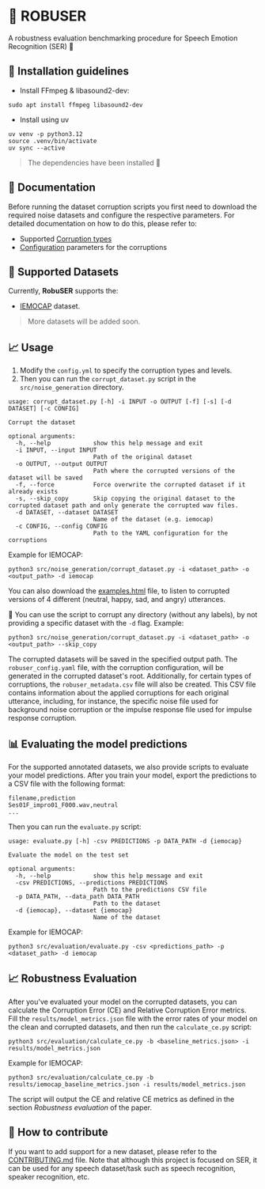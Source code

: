 # 💪 ROBUSER

A robustness evaluation benchmarking procedure for Speech Emotion Recognition (SER) 💬

## 💁 Installation guidelines

- Install FFmpeg & libasound2-dev:

```
sudo apt install ffmpeg libasound2-dev
```

- Install using uv

```
uv venv -p python3.12
source .venv/bin/activate
uv sync --active
```

> The dependencies have been installed 👏

## 📰 Documentation

Before running the dataset corruption scripts you first need to download the
required noise datasets and configure the respective parameters. For detailed
documentation on how to do this, please refer to:

- Supported [Corruption types](./docs/corruption_types.md)
- [Configuration](./docs/configuration.md) parameters for the corruptions

## 📑 Supported Datasets

Currently, **RobuSER** supports the:

- [IEMOCAP](https://sail.usc.edu/iemocap/iemocap_release.htm) dataset.

> More datasets will be added soon.

## 📈 Usage

1. Modify the `config.yml` to specify the corruption types and levels.
2. Then you can run the `corrupt_dataset.py` script in the `src/noise_generation` directory.

```
usage: corrupt_dataset.py [-h] -i INPUT -o OUTPUT [-f] [-s] [-d DATASET] [-c CONFIG]

Corrupt the dataset

optional arguments:
  -h, --help            show this help message and exit
  -i INPUT, --input INPUT
                        Path of the original dataset
  -o OUTPUT, --output OUTPUT
                        Path where the corrupted versions of the dataset will be saved
  -f, --force           Force overwrite the corrupted dataset if it already exists
  -s, --skip_copy       Skip copying the original dataset to the corrupted dataset path and only generate the corrupted wav files.
  -d DATASET, --dataset DATASET
                        Name of the dataset (e.g. iemocap)
  -c CONFIG, --config CONFIG
                        Path to the YAML configuration for the corruptions
```

Example for IEMOCAP:

```
python3 src/noise_generation/corrupt_dataset.py -i <dataset_path> -o <output_path> -d iemocap
```

You can also download the [examples.html](src/noise_generation/examples.html) file, to listen to corrupted versions of 4
different (neutral, happy, sad, and angry) utterances.

🚨 You can use the script to corrupt any directory (without any labels), by not providing a specific dataset with
the `-d` flag. Example:

```
python3 src/noise_generation/corrupt_dataset.py -i <dataset_path> -o <output_path> --skip_copy
```

The corrupted datasets will be saved in the specified output path.
The `robuser_config.yaml` file, with the corruption configuration, will be generated in the
corrupted dataset's root. Additionally, for certain types of corruptions, the `robuser_metadata.csv` file will also be
created.
This CSV file contains information about the applied corruptions for each original utterance, including, for instance,
the specific noise file
used for background noise corruption or the impulse response file used for impulse response corruption.

## 📊 Evaluating the model predictions

For the supported annotated datasets, we also provide scripts to evaluate your model
predictions.
After you train your model, export the predictions to a CSV file with the following format:

```
filename,prediction
Ses01F_impro01_F000.wav,neutral
...
```

Then you can run the `evaluate.py` script:

```
usage: evaluate.py [-h] -csv PREDICTIONS -p DATA_PATH -d {iemocap}

Evaluate the model on the test set

optional arguments:
  -h, --help            show this help message and exit
  -csv PREDICTIONS, --predictions PREDICTIONS
                        Path to the predictions CSV file
  -p DATA_PATH, --data_path DATA_PATH
                        Path to the dataset
  -d {iemocap}, --dataset {iemocap}
                        Name of the dataset
```

Example for IEMOCAP:

```
python3 src/evaluation/evaluate.py -csv <predictions_path> -p <dataset_path> -d iemocap
```

## 📈 Robustness Evaluation

After you've evaluated your model on the corrupted datasets, you can calculate the Corruption Error (CE) and Relative
Corruption Error metrics.
Fill the `results/model_metrics.json` file with the error rates of your model on the clean and corrupted datasets, and then run
the `calculate_ce.py` script:

```
python3 src/evaluation/calculate_ce.py -b <baseline_metrics.json> -i results/model_metrics.json
```

Example for IEMOCAP:

```
python3 src/evaluation/calculate_ce.py -b results/iemocap_baseline_metrics.json -i results/model_metrics.json
```

The script will output the CE and relative CE metrics as defined in the section _Robustness evaluation_ of the paper.

## 📝 How to contribute

If you want to add support for a new dataset, please refer to the [CONTRIBUTING.md](./CONTRIBUTING.md) file.
Note that although this project is focused on SER, it can be used for any speech dataset/task such as speech
recognition, speaker recognition, etc.
